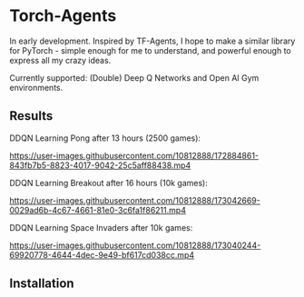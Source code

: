 # Torch-Agents

In early development. Inspired by TF-Agents, I hope to make a similar library for PyTorch - simple enough for me to understand, and powerful enough to express all my crazy ideas.

Currently supported: (Double) Deep Q Networks and Open AI Gym environments.

## Results

DDQN Learning Pong after 13 hours (2500 games):

https://user-images.githubusercontent.com/10812888/172884861-843fb7b5-8823-4017-9042-25c5aff88438.mp4

DDQN Learning Breakout after 16 hours (10k games):

https://user-images.githubusercontent.com/10812888/173042669-0029ad6b-4c67-4661-81e0-3c6fa1f86211.mp4

DDQN Learning Space Invaders after 10k games:

https://user-images.githubusercontent.com/10812888/173040244-69920778-4644-4dec-9e49-bf617cd038cc.mp4


## Installation


